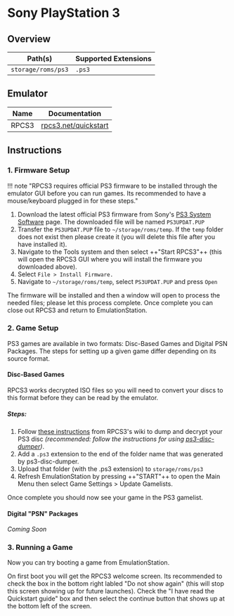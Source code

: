 # Sony PlayStation 3

## Overview

| Path(s) | Supported Extensions |
| --- | --- |
| `storage/roms/ps3` | `.ps3` |

## Emulator

| Name | Documentation |
| --- | --- |
| RPCS3 | [rpcs3.net/quickstart](https://rpcs3.net/quickstart) |

## Instructions

### 1. Firmware Setup

!!! note "RPCS3 requires official PS3 firmware to be installed through the emulator GUI before you can run games. Its recommended to have a mouse/keyboard plugged in for these steps."

1. Download the latest official PS3 firmware from Sony's [PS3 System Software](https://www.playstation.com/en-us/support/hardware/ps3/system-software/) page.  The downloaded file will be named `PS3UPDAT.PUP`
2. Transfer the `PS3UPDAT.PUP` file to `~/storage/roms/temp`.  If the `temp` folder does not exist then please create it (you will delete this file after you have installed it).
3. Navigate to the Tools system and then select ++"Start RPCS3"++ (this will open the RPCS3 GUI where you will install the firmware you downloaded above).
4. Select `File > Install Firmware.`
5. Navigate to `~/storage/roms/temp`, select `PS3UPDAT.PUP` and press `Open`

The firmware will be installed and then a window will open to process the needed files; please let this process complete.  Once complete you can close out RPCS3 and return to EmulationStation.

### 2. Game Setup

PS3 games are available in two formats: Disc-Based Games and Digital PSN Packages. The steps for setting up a given game differ depending on its source format.

#### Disc-Based Games
RPCS3 works decrypted ISO files so you will need to convert your discs to this format before they can be read by the emulator.

##### Steps:
1. Follow [these instructions](https://wiki.rpcs3.net/index.php?title=Help:Dumping_PlayStation_3_games#Using_a_compatible_Blu-ray_drive_with_PC_to_dump_disc_games) from RPCS3's wiki to dump and  decrypt your PS3 disc *(recommended: follow the instructions for using [ps3-disc-dumper](https://github.com/13xforever/ps3-disc-dumper/releases))*.
1. Add a `.ps3` extension to the end of the folder name that was generated by ps3-disc-dumper.
2. Upload that folder (with the .ps3 extension) to `storage/roms/ps3`
3. Refresh EmulationStation by pressing ++"START"++ to open the Main Menu then select Game Settings > Update Gamelists.  

Once complete you should now see your game in the PS3 gamelist.

#### Digital "PSN" Packages
*Coming Soon*

### 3. Running a Game

Now you can try booting a game from EmulationStation.

On first boot you will get the RPCS3 welcome screen. Its recommended to check the box in the bottom right labled "Do not show again" (this will stop this screen showing up for future launches).  Check the "I have read the Quickstart guide" box and then select the continue button that shows up at the bottom left of the screen. 